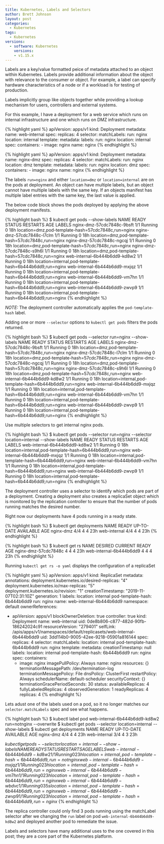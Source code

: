 ```yaml
---
title: Kubernetes, Labels and Selectors
author: Brett Johnson
layout: post
categories:
  - Kubernetes
tags: 
  - Kubernetes
versions:
  - software: Kubernetes 
    versions:
    - v1.15.x
---
```


Labels are a key/value formatted peice of metadata attached to an object within Kubernetes. Labels provide additional information about the object with relevance to the consumer or object. For example, a label can specify hardware characteristics of a node or if a workload is for testing of production.

Labels implicitly group like objects together while providing a lookup mechanism for users, controllers and external systems.

For this example, I have a deployment for a web service which runs on internal infrastructure and one which runs on DMZ infrastructure.

{% highlight yaml %} 
apiVersion: apps/v1
kind: Deployment
metadata:
  name: web-internal
spec:
  replicas: 4
  selector:
    matchLabels:
      run: nginx
      location: internal
  template:
    metadata:
      labels:
        run: nginx
        location: internal
    spec:
      containers:
      - image: nginx
        name: nginx
{% endhighlight %}

{% highlight yaml %} 
apiVersion: apps/v1
kind: Deployment
metadata:
  name: nginx-dmz
spec:
  replicas: 4
  selector:
    matchLabels:
      run: nginx
      location: dmz
  template:
    metadata:
      labels:
        run: nginx
        location: dmz
    spec:
      containers:
      - image: nginx
        name: nginx
{% endhighlight %}

The labels `run=nginx` and either `location=dmz` or `location=internal` are on the pods at deployment. An object can have multiple labels, but an object cannot have multiple labels with the same key. If an objects manifest has multiple label entries with the same key, the last value is applied.

The below code block shows the pods deployed by applying the above deployment manifests.

{% highlight bash %}
$ kubectl get pods --show-labels
NAME                            READY   STATUS    RESTARTS   AGE   LABELS
nginx-dmz-57cdc7848c-9bsft      1/1     Running   0          18h   location=dmz,pod-template-hash=57cdc7848c,run=nginx
nginx-dmz-57cdc7848c-l7clm      1/1     Running   0          18h   location=dmz,pod-template-hash=57cdc7848c,run=nginx
nginx-dmz-57cdc7848c-ngcqj      1/1     Running   0          18h   location=dmz,pod-template-hash=57cdc7848c,run=nginx
nginx-dmz-57cdc7848c-s9h6l      1/1     Running   0          18h   location=dmz,pod-template-hash=57cdc7848c,run=nginx
web-internal-6b444b6dd9-kd8w2   1/1     Running   0          18h   location=internal,pod-template-hash=6b444b6dd9,run=nginx
web-internal-6b444b6dd9-mxjqz   1/1     Running   0          18h   location=internal,pod-template-hash=6b444b6dd9,run=nginx
web-internal-6b444b6dd9-vm7hn   1/1     Running   0          18h   location=internal,pod-template-hash=6b444b6dd9,run=nginx
web-internal-6b444b6dd9-zwvp9   1/1     Running   0          18h   location=internal,pod-template-hash=6b444b6dd9,run=nginx
{% endhighlight %}

*NOTE:* The deployment controller automatically applies the `pod-template-hash` label.

Adding one or more `--selector` options to `kubectl get pods` filters the pods returned.

{% highlight bash %}
$ kubectl get pods --selector run=nginx --show-labels
NAME                            READY   STATUS    RESTARTS   AGE   LABELS
nginx-dmz-57cdc7848c-9bsft      1/1     Running   0          18h   location=dmz,pod-template-hash=57cdc7848c,run=nginx
nginx-dmz-57cdc7848c-l7clm      1/1     Running   0          18h   location=dmz,pod-template-hash=57cdc7848c,run=nginx
nginx-dmz-57cdc7848c-ngcqj      1/1     Running   0          18h   location=dmz,pod-template-hash=57cdc7848c,run=nginx
nginx-dmz-57cdc7848c-s9h6l      1/1     Running   0          18h   location=dmz,pod-template-hash=57cdc7848c,run=nginx
web-internal-6b444b6dd9-kd8w2   1/1     Running   0          18h   location=internal,pod-template-hash=6b444b6dd9,run=nginx
web-internal-6b444b6dd9-mxjqz   1/1     Running   0          18h   location=internal,pod-template-hash=6b444b6dd9,run=nginx
web-internal-6b444b6dd9-vm7hn   1/1     Running   0          18h   location=internal,pod-template-hash=6b444b6dd9,run=nginx
web-internal-6b444b6dd9-zwvp9   1/1     Running   0          18h   location=internal,pod-template-hash=6b444b6dd9,run=nginx
{% endhighlight %}

Use multiple selectors to get internal nginx pods.

{% highlight bash %}
$ kubectl get pods --selector run=nginx --selector location=internal --show-labels 
NAME                            READY   STATUS    RESTARTS   AGE   LABELS
web-internal-6b444b6dd9-kd8w2   1/1     Running   0          18h   location=internal,pod-template-hash=6b444b6dd9,run=nginx
web-internal-6b444b6dd9-mxjqz   1/1     Running   0          18h   location=internal,pod-template-hash=6b444b6dd9,run=nginx
web-internal-6b444b6dd9-vm7hn   1/1     Running   0          18h   location=internal,pod-template-hash=6b444b6dd9,run=nginx
web-internal-6b444b6dd9-zwvp9   1/1     Running   0          18h   location=internal,pod-template-hash=6b444b6dd9,run=nginx
{% endhighlight %}

The deployment controller uses a selector to identify which pods are part of a deployment. Creating a deployment also creates a replicaSet object which is monitored by the replication controller to ensure that the number of pods running matches the desired number.

Right now our deployments have 4 pods running in a ready state.

{% highlight bash %}
$ kubectl get deployments
NAME           READY   UP-TO-DATE   AVAILABLE   AGE
nginx-dmz      4/4     4            4           23h
web-internal   4/4     4            4           23h
{% endhighlight %}

{% highlight bash %}
$ kubectl get rs
NAME                      DESIRED   CURRENT   READY   AGE
nginx-dmz-57cdc7848c      4         4         4       23h
web-internal-6b444b6dd9   4         4         4       23h
{% endhighlight %}

Running `kubectl get rs -o yaml` displays the configuration of a replicaSet

{% highlight yaml %}
apiVersion: apps/v1
kind: ReplicaSet
metadata:
  annotations:
    deployment.kubernetes.io/desired-replicas: "4"
    deployment.kubernetes.io/max-replicas: "5"
    deployment.kubernetes.io/revision: "1"
  creationTimestamp: "2019-11-07T02:31:10Z"
  generation: 1
  labels:
    location: internal
    pod-template-hash: 6b444b6dd9
    run: nginx
  name: web-internal-6b444b6dd9
  namespace: default
  ownerReferences:
  - apiVersion: apps/v1
    blockOwnerDeletion: true
    controller: true
    kind: Deployment
    name: web-internal
    uid: 0de8b806-c877-482d-90fb-186242024c91
  resourceVersion: "279401"
  selfLink: /apis/apps/v1/namespaces/default/replicasets/web-internal-6b444b6dd9
  uid: 3dd114b0-9005-42ee-9218-05901a816144
spec:
  replicas: 4
  selector:
    matchLabels:
      location: internal
      pod-template-hash: 6b444b6dd9
      run: nginx
  template:
    metadata:
      creationTimestamp: null
      labels:
        location: internal
        pod-template-hash: 6b444b6dd9
        run: nginx
    spec:
      containers:
      - image: nginx
        imagePullPolicy: Always
        name: nginx
        resources: {}
        terminationMessagePath: /dev/termination-log
        terminationMessagePolicy: File
      dnsPolicy: ClusterFirst
      restartPolicy: Always
      schedulerName: default-scheduler
      securityContext: {}
      terminationGracePeriodSeconds: 30
status:
  availableReplicas: 4
  fullyLabeledReplicas: 4
  observedGeneration: 1
  readyReplicas: 4
  replicas: 4
{% endhighlight %}

Lets adust one of the labels used on a pod, so it no longer matches our `selector.matchLabels` spec and see what happens.

{% highlight bash %}
$ kubectl label pod web-internal-6b444b6dd9-kd8w2 run=notnginx --overwrite
$ kubectl get pods --selector location=internal --show-labels 
$ kubectl get deployments
NAME           READY   UP-TO-DATE   AVAILABLE   AGE
nginx-dmz      4/4     4            4           23h
web-internal   3/4     4            3           23h

$kubectl get pods --selector location=internal --show-labels 
NAME                            READY   STATUS    RESTARTS   AGE   LABELS
web-internal-6b444b6dd9-kd8w2   1/1     Running   0          23h   location=internal,pod-template-hash=6b444b6dd9,run=notnginx
web-internal-6b444b6dd9-mxjqz   1/1     Running   0          23h   location=internal,pod-template-hash=6b444b6dd9,run=nginx
web-internal-6b444b6dd9-vm7hn   1/1     Running   0          23h   location=internal,pod-template-hash=6b444b6dd9,run=nginx
web-internal-6b444b6dd9-wbdvc   1/1     Running   0          35s   location=internal,pod-template-hash=6b444b6dd9,run=nginx
web-internal-6b444b6dd9-zwvp9   1/1     Running   0          23h   location=internal,pod-template-hash=6b444b6dd9,run=nginx$ 
{% endhighlight %}

The replica controller could only find 3 pods running using the matchLabel selector after we changing the `run` label on pod `web-internal-6b444b6dd9-kd8w2` and deployed another pod to remediate the issue. 

Labels and selectors have many additional uses to the one covered in this post; they are a core part of the Kubernetes platform.